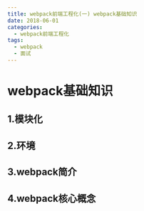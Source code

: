 ```yaml
---
title: webpack前端工程化(一) webpack基础知识
date: 2018-06-01
categories:
  - webpack前端工程化
tags: 
  - webpack
  - 面试
---
```



# webpack基础知识
## 1.模块化
## 2.环境
## 3.webpack简介
## 4.webpack核心概念